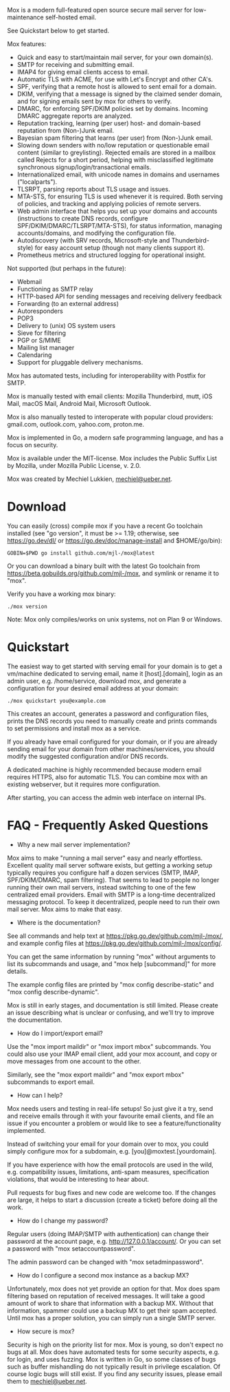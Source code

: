 Mox is a modern full-featured open source secure mail server for low-maintenance self-hosted email.

See Quickstart below to get started.

Mox features:

- Quick and easy to start/maintain mail server, for your own domain(s).
- SMTP for receiving and submitting email.
- IMAP4 for giving email clients access to email.
- Automatic TLS with ACME, for use with Let's Encrypt and other CA's.
- SPF, verifying that a remote host is allowed to sent email for a domain.
- DKIM, verifying that a message is signed by the claimed sender domain,
  and for signing emails sent by mox for others to verify.
- DMARC, for enforcing SPF/DKIM policies set by domains. Incoming DMARC
  aggregate reports are analyzed.
- Reputation tracking, learning (per user) host- and domain-based reputation from
  (Non-)Junk email.
- Bayesian spam filtering that learns (per user) from (Non-)Junk email.
- Slowing down senders with no/low reputation or questionable email content
  (similar to greylisting). Rejected emails are stored in a mailbox called Rejects
  for a short period, helping with misclassified legitimate synchronous
  signup/login/transactional emails.
- Internationalized email, with unicode names in domains and usernames
  ("localparts").
- TLSRPT, parsing reports about TLS usage and issues.
- MTA-STS, for ensuring TLS is used whenever it is required. Both serving of
  policies, and tracking and applying policies of remote servers.
- Web admin interface that helps you set up your domains and accounts
  (instructions to create DNS records, configure
  SPF/DKIM/DMARC/TLSRPT/MTA-STS), for status information, managing
  accounts/domains, and modifying the configuration file.
- Autodiscovery (with SRV records, Microsoft-style and Thunderbird-style) for
  easy account setup (though not many clients support it).
- Prometheus metrics and structured logging for operational insight.

Not supported (but perhaps in the future):

- Webmail
- Functioning as SMTP relay
- HTTP-based API for sending messages and receiving delivery feedback
- Forwarding (to an external address)
- Autoresponders
- POP3
- Delivery to (unix) OS system users
- Sieve for filtering
- PGP or S/MIME
- Mailing list manager
- Calendaring
- Support for pluggable delivery mechanisms.

Mox has automated tests, including for interoperability with Postfix for SMTP.

Mox is manually tested with email clients: Mozilla Thunderbird, mutt, iOS Mail,
macOS Mail, Android Mail, Microsoft Outlook.

Mox is also manually tested to interoperate with popular cloud providers:
gmail.com, outlook.com, yahoo.com, proton.me.

Mox is implemented in Go, a modern safe programming language, and has a focus on
security.

Mox is available under the MIT-license.
Mox includes the Public Suffix List by Mozilla, under Mozilla Public License, v. 2.0.

Mox was created by Mechiel Lukkien, mechiel@ueber.net.


# Download

You can easily (cross) compile mox if you have a recent Go toolchain installed
(see "go version", it must be >= 1.19; otherwise, see https://go.dev/dl/ or
https://go.dev/doc/manage-install and $HOME/go/bin):

	GOBIN=$PWD go install github.com/mjl-/mox@latest

Or you can download a binary built with the latest Go toolchain from
https://beta.gobuilds.org/github.com/mjl-/mox, and symlink or rename it to
"mox".

Verify you have a working mox binary:

	./mox version

Note: Mox only compiles/works on unix systems, not on Plan 9 or Windows.


# Quickstart

The easiest way to get started with serving email for your domain is to get a
vm/machine dedicated to serving email, name it [host].[domain], login as an
admin user, e.g. /home/service, download mox, and generate a configuration for
your desired email address at your domain:

	./mox quickstart you@example.com

This creates an account, generates a password and configuration files, prints
the DNS records you need to manually create and prints commands to set
permissions and install mox as a service.

If you already have email configured for your domain, or if you are already
sending email for your domain from other machines/services, you should modify
the suggested configuration and/or DNS records.

A dedicated machine is highly recommended because modern email requires HTTPS,
also for automatic TLS.  You can combine mox with an existing webserver, but it
requires more configuration.

After starting, you can access the admin web interface on internal IPs.


# FAQ - Frequently Asked Questions

- Why a new mail server implementation?

Mox aims to make "running a mail server" easy and nearly effortless. Excellent
quality mail server software exists, but getting a working setup typically
requires you configure half a dozen services (SMTP, IMAP, SPF/DKIM/DMARC, spam
filtering). That seems to lead to people no longer running their own mail
servers, instead switching to one of the few centralized email providers. Email
with SMTP is a long-time decentralized messaging protocol. To keep it
decentralized, people need to run their own mail server. Mox aims to make that
easy.

- Where is the documentation?

See all commands and help text at https://pkg.go.dev/github.com/mjl-/mox/, and
example config files at https://pkg.go.dev/github.com/mjl-/mox/config/.

You can get the same information by running "mox" without arguments to list its
subcommands and usage, and "mox help [subcommand]" for more details.

The example config files are printed by "mox config describe-static" and "mox
config describe-dynamic".

Mox is still in early stages, and documentation is still limited. Please create
an issue describing what is unclear or confusing, and we'll try to improve the
documentation.

- How do I import/export email?

Use the "mox import maildir" or "mox import mbox" subcommands. You could also
use your IMAP email client, add your mox account, and copy or move messages
from one account to the other.

Similarly, see the "mox export maildir" and "mox export mbox" subcommands to
export email.

- How can I help?

Mox needs users and testing in real-life setups! So just give it a try, send
and receive emails through it with your favourite email clients, and file an
issue if you encounter a problem or would like to see a feature/functionality
implemented.

Instead of switching your email for your domain over to mox, you could simply
configure mox for a subdomain, e.g. [you]@moxtest.[yourdomain].

If you have experience with how the email protocols are used in the wild, e.g.
compatibility issues, limitations, anti-spam measures, specification
violations, that would be interesting to hear about.

Pull requests for bug fixes and new code are welcome too. If the changes are
large, it helps to start a discussion (create a ticket) before doing all the
work.

- How do I change my password?

Regular users (doing IMAP/SMTP with authentication) can change their password
at the account page, e.g. http://127.0.0.1/account/. Or you can set a password
with "mox setaccountpassword".

The admin password can be changed with "mox setadminpassword".

- How do I configure a second mox instance as a backup MX?

Unfortunately, mox does not yet provide an option for that. Mox does spam
filtering based on reputation of received messages. It will take a good amount
of work to share that information with a backup MX. Without that information,
spammer could use a backup MX to get their spam accepted. Until mox has a
proper solution, you can simply run a single SMTP server.

- How secure is mox?

Security is high on the priority list for mox. Mox is young, so don't expect no
bugs at all. Mox does have automated tests for some security aspects, e.g. for
login, and uses fuzzing. Mox is written in Go, so some classes of bugs such as
buffer mishandling do not typically result in privilege escalation.  Of course
logic bugs will still exist. If you find any security issues, please email them
to mechiel@ueber.net.
